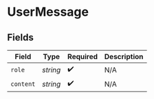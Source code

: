 # UserMessage


## Fields

| Field              | Type               | Required           | Description        |
| ------------------ | ------------------ | ------------------ | ------------------ |
| `role`             | *string*           | :heavy_check_mark: | N/A                |
| `content`          | *string*           | :heavy_check_mark: | N/A                |